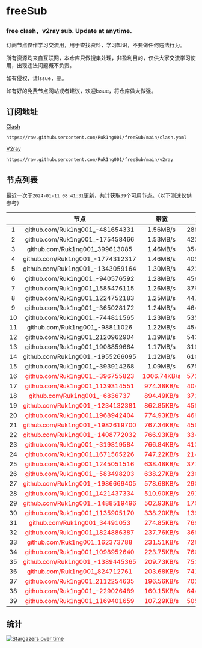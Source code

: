 # freeSub
### free clash、v2ray sub. Update at anytime.

订阅节点仅作学习交流用，用于查找资料，学习知识，不要做任何违法行为。

所有资源均来自互联网，本仓库只做搜集处理，非盈利目的，仅供大家交流学习使用，出现违法问题概不负责。

如有侵权，请Issue，删。

如有好的免费节点网站或者建议，欢迎Issue，将仓库做大做强。

## 订阅地址
[Clash](https://raw.githubusercontent.com/Ruk1ng001/freeSub/main/clash.yaml)
```
https://raw.githubusercontent.com/Ruk1ng001/freeSub/main/clash.yaml
```
[V2ray](https://raw.githubusercontent.com/Ruk1ng001/freeSub/main/v2ray)
```
https://raw.githubusercontent.com/Ruk1ng001/freeSub/main/v2ray
```

## 节点列表

最近一次于`2024-01-11 08:41:31`更新，共计获取`39`个可用节点。（以下测速仅供参考）

|  | 节点 | 带宽 | 延迟 |
|:-:|:--:|:--:|:--:|
 | 1 | github.com/Ruk1ng001_-481654331 | 1.56MB/s | 288.00ms |
 | 2 | github.com/Ruk1ng001_-175458466 | 1.53MB/s | 422.00ms |
 | 3 | github.com/Ruk1ng001_399613085 | 1.46MB/s | 354.00ms |
 | 4 | github.com/Ruk1ng001_-1774312317 | 1.46MB/s | 405.00ms |
 | 5 | github.com/Ruk1ng001_-1343059164 | 1.30MB/s | 422.00ms |
 | 6 | github.com/Ruk1ng001_-940576592 | 1.28MB/s | 456.00ms |
 | 7 | github.com/Ruk1ng001_1585476115 | 1.26MB/s | 379.00ms |
 | 8 | github.com/Ruk1ng001_1224752183 | 1.25MB/s | 447.00ms |
 | 9 | github.com/Ruk1ng001_-365028172 | 1.24MB/s | 464.00ms |
 | 10 | github.com/Ruk1ng001_-744811565 | 1.23MB/s | 535.00ms |
 | 11 | github.com/Ruk1ng001_-98811026 | 1.22MB/s | 454.00ms |
 | 12 | github.com/Ruk1ng001_2120962904 | 1.19MB/s | 543.00ms |
 | 13 | github.com/Ruk1ng001_1908859664 | 1.17MB/s | 318.00ms |
 | 14 | github.com/Ruk1ng001_-1955266095 | 1.12MB/s | 610.00ms |
 | 15 | github.com/Ruk1ng001_-393914268 | 1.09MB/s | 675.00ms |
 | 16 | <font color=red>github.com/Ruk1ng001_-396755823</font> | <font color=red>1006.74KB/s</font> | <font color=red>572.00ms</font> |
 | 17 | <font color=red>github.com/Ruk1ng001_1139314551</font> | <font color=red>974.38KB/s</font> | <font color=red>404.00ms</font> |
 | 18 | <font color=red>github.com/Ruk1ng001_-6836737</font> | <font color=red>894.49KB/s</font> | <font color=red>371.00ms</font> |
 | 19 | <font color=red>github.com/Ruk1ng001_-1234132381</font> | <font color=red>862.85KB/s</font> | <font color=red>458.00ms</font> |
 | 20 | <font color=red>github.com/Ruk1ng001_1968942404</font> | <font color=red>774.93KB/s</font> | <font color=red>469.00ms</font> |
 | 21 | <font color=red>github.com/Ruk1ng001_-1982619700</font> | <font color=red>767.34KB/s</font> | <font color=red>459.00ms</font> |
 | 22 | <font color=red>github.com/Ruk1ng001_-1408772032</font> | <font color=red>766.93KB/s</font> | <font color=red>334.00ms</font> |
 | 23 | <font color=red>github.com/Ruk1ng001_-319819584</font> | <font color=red>766.84KB/s</font> | <font color=red>413.00ms</font> |
 | 24 | <font color=red>github.com/Ruk1ng001_1671565226</font> | <font color=red>747.22KB/s</font> | <font color=red>214.00ms</font> |
 | 25 | <font color=red>github.com/Ruk1ng001_1245051516</font> | <font color=red>638.48KB/s</font> | <font color=red>377.00ms</font> |
 | 26 | <font color=red>github.com/Ruk1ng001_-583498203</font> | <font color=red>638.27KB/s</font> | <font color=red>230.00ms</font> |
 | 27 | <font color=red>github.com/Ruk1ng001_-1986669405</font> | <font color=red>578.68KB/s</font> | <font color=red>290.00ms</font> |
 | 28 | <font color=red>github.com/Ruk1ng001_1421437334</font> | <font color=red>510.90KB/s</font> | <font color=red>297.00ms</font> |
 | 29 | <font color=red>github.com/Ruk1ng001_-1488519496</font> | <font color=red>502.93KB/s</font> | <font color=red>170.00ms</font> |
 | 30 | <font color=red>github.com/Ruk1ng001_1135905170</font> | <font color=red>338.20KB/s</font> | <font color=red>139.00ms</font> |
 | 31 | <font color=red>github.com/Ruk1ng001_34491053</font> | <font color=red>274.85KB/s</font> | <font color=red>769.00ms</font> |
 | 32 | <font color=red>github.com/Ruk1ng001_1824886387</font> | <font color=red>237.76KB/s</font> | <font color=red>368.00ms</font> |
 | 33 | <font color=red>github.com/Ruk1ng001_162373788</font> | <font color=red>231.51KB/s</font> | <font color=red>728.00ms</font> |
 | 34 | <font color=red>github.com/Ruk1ng001_1098952640</font> | <font color=red>223.75KB/s</font> | <font color=red>760.00ms</font> |
 | 35 | <font color=red>github.com/Ruk1ng001_-1389445365</font> | <font color=red>209.73KB/s</font> | <font color=red>751.00ms</font> |
 | 36 | <font color=red>github.com/Ruk1ng001_824712761</font> | <font color=red>203.68KB/s</font> | <font color=red>741.00ms</font> |
 | 37 | <font color=red>github.com/Ruk1ng001_2112254635</font> | <font color=red>196.56KB/s</font> | <font color=red>702.00ms</font> |
 | 38 | <font color=red>github.com/Ruk1ng001_-229026489</font> | <font color=red>160.15KB/s</font> | <font color=red>644.00ms</font> |
 | 39 | <font color=red>github.com/Ruk1ng001_1169401659</font> | <font color=red>107.29KB/s</font> | <font color=red>505.00ms</font> |


## 统计

[![Stargazers over time](https://starchart.cc/Ruk1ng001/freeSub.svg)](https://starchart.cc/Ruk1ng001/freeSub)